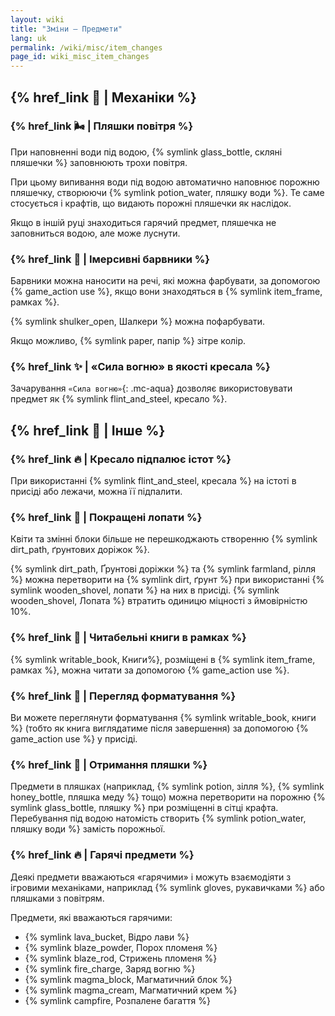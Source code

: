 ```yaml
---
layout: wiki
title: "Зміни — Предмети"
lang: uk
permalink: /wiki/misc/item_changes
page_id: wiki_misc_item_changes
---
```


## {% href_link 🔧 | Механіки %}

### {% href_link 🌬️ | Пляшки повітря %}
При наповненні води під водою, {% symlink glass_bottle, скляні пляшечки %} заповнюють трохи повітря.

При цьому випивання води під водою автоматично наповнює порожню пляшечку, створюючи {% symlink potion_water, пляшку води %}. Те саме стосується і крафтів, що видають порожні пляшечки як наслідок.

Якщо в іншій руці знаходиться гарячий предмет, пляшечка не заповниться водою, але може луснути.

### {% href_link 🌈 | Імерсивні барвники %}
Барвники можна наносити на речі, які можна фарбувати, за допомогою {% game_action use %}, якщо вони знаходяться в {% symlink item_frame, рамках %}.

{% symlink shulker_open, Шалкери %} можна пофарбувати.

Якщо можливо, {% symlink paper, папір %} зітре колір.

### {% href_link ✨ | «Сила вогню» в якості кресала %}
Зачарування `«Сила вогню»`{: .mc-aqua} дозволяє використовувати предмет як {% symlink flint_and_steel, кресало %}.



## {% href_link 🧩 | Інше %}

### {% href_link 🔥 | Кресало підпалює істот %}
При використанні {% symlink flint_and_steel, кресала %} на істоті в присіді або лежачи, можна її підпалити.

### {% href_link 🪏 | Покращені лопати %}
Квіти та змінні блоки більше не перешкоджають створенню {% symlink dirt_path, ґрунтових доріжок %}.

{% symlink dirt_path, Ґрунтові доріжки %} та {% symlink farmland, рілля %} можна перетворити на {% symlink dirt, ґрунт %} при використанні {% symlink wooden_shovel, лопати %} на них в присіді. {% symlink wooden_shovel, Лопата %} втратить одиницю міцності з ймовірністю 10%.

### {% href_link 📖 | Читабельні книги в рамках %}
{% symlink writable_book, Книги%}, розміщені в {% symlink item_frame, рамках %}, можна читати за допомогою {% game_action use %}.

### {% href_link 📓 | Перегляд форматування %}
Ви можете переглянути форматування {% symlink writable_book, книги %} (тобто як книга виглядатиме після завершення) за допомогою {% game_action use %} у присіді.

### {% href_link 🫗 | Отримання пляшки %}
Предмети в пляшках (наприклад, {% symlink potion, зілля %}, {% symlink honey_bottle, пляшка меду %} тощо) можна перетворити на порожню {% symlink glass_bottle, пляшку %} при розміщенні в сітці крафта. Перебування під водою натомість створить {% symlink potion_water, пляшку води %} замість порожньої.

### {% href_link 🔥 | Гарячі предмети %}
Деякі предмети вважаються «гарячими» і можуть взаємодіяти з ігровими механіками, наприклад {% symlink gloves, рукавичками %} або пляшками з повітрям.

Предмети, які вважаються гарячими:
- {% symlink lava_bucket, Відро лави %}
- {% symlink blaze_powder, Порох пломеня %}
- {% symlink blaze_rod, Стрижень пломеня %}
- {% symlink fire_charge, Заряд вогню %}
- {% symlink magma_block, Магматичний блок %}
- {% symlink magma_cream, Магматичний крем %}
- {% symlink campfire, Розпалене багаття %}

